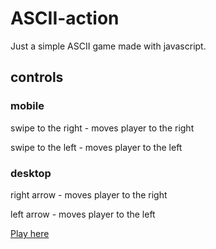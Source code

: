 # ASCII-action
Just a simple ASCII game made with javascript.
## controls
### mobile
swipe to the right - moves player to the right

swipe to the left - moves player to the left
### desktop
right arrow - moves player to the right

left arrow - moves player to the left 

[Play here](https://miguel-peixoto-portela-bispo.github.io/ASCII-action/)
